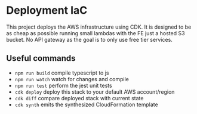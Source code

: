 # Deployment IaC

This project deploys the AWS infrastructure using CDK. It is designed to be as cheap as possible
running small lambdas with the FE just a hosted S3 bucket. No API gateway as the goal is to only use free tier services.

## Useful commands

* `npm run build`   compile typescript to js
* `npm run watch`   watch for changes and compile
* `npm run test`    perform the jest unit tests
* `cdk deploy`      deploy this stack to your default AWS account/region
* `cdk diff`        compare deployed stack with current state
* `cdk synth`       emits the synthesized CloudFormation template
